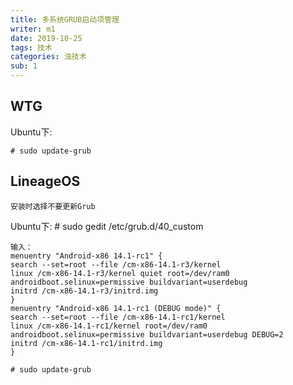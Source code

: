 ```yaml
---
title: 多系统GRUB启动项管理
writer: m1
date: 2019-10-25
tags: 技术
categories: 浊技术
sub: 1
---
```

## WTG

Ubuntu下:

    # sudo update-grub

## LineageOS
    安装时选择不要更新Grub

Ubuntu下:
    # sudo gedit /etc/grub.d/40_custom

    输入：
    menuentry "Android-x86 14.1-rc1" {
    search --set=root --file /cm-x86-14.1-r3/kernel
    linux /cm-x86-14.1-r3/kernel quiet root=/dev/ram0 androidboot.selinux=permissive buildvariant=userdebug 
    initrd /cm-x86-14.1-r3/initrd.img
    }
    menuentry "Android-x86 14.1-rc1 (DEBUG mode)" {
    search --set=root --file /cm-x86-14.1-rc1/kernel
    linux /cm-x86-14.1-rc1/kernel root=/dev/ram0 androidboot.selinux=permissive buildvariant=userdebug DEBUG=2
    initrd /cm-x86-14.1-rc1/initrd.img
    }

    # sudo update-grub
